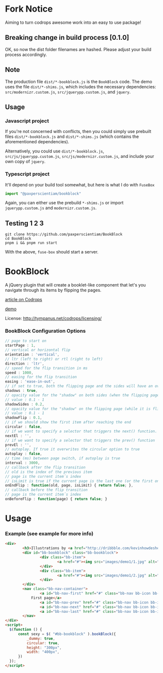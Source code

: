 Fork Notice
==========

Aiming to turn codrops awesome work into an easy to use package!

## Breaking change in build process [0.1.0]

OK, so now the dist folder filenames are hashed. Please adjust your build process accordingly.

## Note

The production file `dist/*-bookblock.js` is the `BookBlock` code. The demo uses the file `dist/*-shims.js`, which includes the necessary dependencies: `src/modernizr.custom.js`, `src/jquerypp.custom.js`, and `jquery`.

## Usage

### Javascript project
If you're not concerned with conflicts, then you could simply use prebuilt files `dist/*-bookblock.js` and `dist/*-shims.js` (which contains the aforementioned dependencies).

Alternatively, you could use `dist/*-bookblock.js`, `src/js/jquerypp.custom.js`, `src/js/modernizr.custom.js`, and include your own copy of `jquery`.

### Typescript project
It'll depend on your build tool somewhat, but here is what I do with `FuseBox`

``` typescript
import "@paxperscientiam/bookblock"
```

Again, you can either use the prebuild `*-shims.js` or import `jquerypp.custom.js` and `modernizr.custom.js`.

## Testing 1 2 3

``` shell
git clone https://github.com/paxperscientiam/BookBlock
cd BookBlock
pnpm i && pnpm run start
```

With the above, `fuse-box` should start a server.


BookBlock
=========

A jQuery plugin that will create a booklet-like component that let's you navigate through its items by flipping the pages.

[article on Codrops](http://tympanus.net/codrops/2012/09/03/bookblock-a-content-flip-plugin/)

[demo](http://tympanus.net/Development/BookBlock/)

License: http://tympanus.net/codrops/licensing/

### BookBlock Configuration Options

```js
// page to start on
startPage : 1,
// vertical or horizontal flip
orientation : 'vertical',
// ltr (left to right) or rtl (right to left)
direction : 'ltr',
// speed for the flip transition in ms
speed : 1000,
// easing for the flip transition
easing : 'ease-in-out',
// if set to true, both the flipping page and the sides will have an overlay to simulate shadows
shadows : true,
// opacity value for the "shadow" on both sides (when the flipping page is over it)
// value : 0.1 - 1
shadowSides : 0.2,
// opacity value for the "shadow" on the flipping page (while it is flipping)
// value : 0.1 - 1
shadowFlip : 0.1,
// if we should show the first item after reaching the end
circular : false,
// if we want to specify a selector that triggers the next() function. example: ´#bb-nav-next´
nextEl : '',
// if we want to specify a selector that triggers the prev() function
prevEl : '',
// autoplay. If true it overwrites the circular option to true
autoplay : false,
// time (ms) between page switch, if autoplay is true
interval : 3000,
// callback after the flip transition
// old is the index of the previous item
// page is the current item´s index
// isLimit is true if the current page is the last one (or the first one)
onEndFlip : function(old, page, isLimit) { return false; },
// callback before the flip transition
// page is the current item´s index
onBeforeFlip : function(page) { return false; }
```

Usage
===

### Example (see example for more info)

``` html
<div>
		<h3>Illustrations by <a href="http://dribbble.com/kevinhowdeshell">Kevin Howdeshell</a></h3>
		<div id="bb-bookblock" class="bb-bookblock">
				<div class="bb-item">
						<a href="#"><img src="images/demo1/1.jpg" alt="image01"/></a>
				</div>
				<div class="bb-item">
						<a href="#"><img src="images/demo1/2.jpg" alt="image02"/></a>
				</div>
		</div>
		<nav class="bb-nav-container">
				<a id="bb-nav-first" href="#" class="bb-nav bb-icon bb-icon-first">
            First page</a>
				<a id="bb-nav-prev" href="#" class="bb-nav bb-icon bb-icon-arrow-left">Previous</a>
				<a id="bb-nav-next" href="#" class="bb-nav bb-icon bb-icon-arrow-right">Next</a>
				<a id="bb-nav-last" href="#" class="bb-nav bb-icon bb-icon-last">Last page</a>
		</nav>
</div>
<script>
  $(function () {
      const sexy = $( "#bb-bookblock" ).bookBlock({
          _dummy: true,
          circular: true,
          height: "300px",
          width: "400px",
      })
  });
</script>
```

